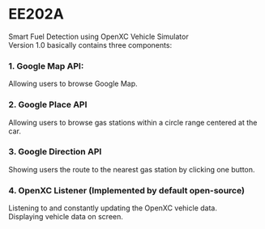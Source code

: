 # EE202A
Smart Fuel Detection using OpenXC Vehicle Simulator  
Version 1.0 basically contains three components:  
### 1. Google Map API:  
Allowing users to browse Google Map.
### 2. Google Place API
Allowing users to browse gas stations within a circle range centered at the car.
### 3. Google Direction API
Showing users the route to the nearest gas station by clicking one button.
### 4. OpenXC Listener (Implemented by default open-source)
Listening to and constantly updating the OpenXC vehicle data.  
Displaying vehicle data on screen.
